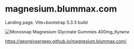 # magnesium.blummax.com
Landing page. Vite+bootstrap 5.3.3 build

![Monosnap Magnesium Glycinate Gummies 400mg_Купити ](https://github.com/user-attachments/assets/ede2dd10-8f2f-4018-a7af-1ec63409780b)

https://georgiysergeev.github.io/magnesium.blummax.com/
